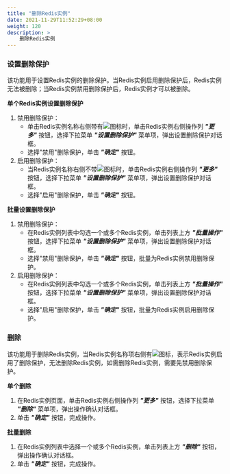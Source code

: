 ```yaml
---
title: "删除Redis实例"
date: 2021-11-29T11:52:29+08:00
weight: 120
description: >
    删除Redis实例
---
```


### 设置删除保护

该功能用于设置Redis实例的删除保护。当Redis实例启用删除保护后，Redis实例无法被删除；当Redis实例禁用删除保护后，Redis实例才可以被删除。

**单个Redis实例设置删除保护**

1. 禁用删除保护：
    - 单击Redis实例名称右侧带有![](../../../../../images/delprotect1.png)图标时，单击Redis实例右侧操作列 **_"更多"_** 按钮，选择下拉菜单 **_"设置删除保护"_** 菜单项，弹出设置删除保护对话框。
    - 选择"禁用"删除保护，单击 **_"确定"_** 按钮。
2. 启用删除保护：
    - 当Redis实例名称右侧不带![](../../../../../images/delprotect1.png)图标时，单击Redis实例右侧操作列 **_"更多"_** 按钮，选择下拉菜单 **_"设置删除保护"_** 菜单项，弹出设置删除保护对话框。
    - 选择"启用"删除保护，单击 **_"确定"_** 按钮。

**批量设置删除保护**

1. 禁用删除保护：
    - 在Redis实例列表中勾选一个或多个Redis实例，单击列表上方 **_"批量操作"_** 按钮，选择下拉菜单 **_"设置删除保护"_** 菜单项，弹出设置删除保护对话框。
    - 选择"禁用"删除保护，单击 **_"确定"_** 按钮，批量为Redis实例禁用删除保护。
2. 启用删除保护：
    - 在Redis实例列表中勾选一个或多个Redis实例，单击列表上方 **_"批量操作"_** 按钮，选择下拉菜单 **_"设置删除保护"_** 菜单项，弹出设置删除保护对话框。
    - 选择"启用"删除保护，单击 **_"确定"_** 按钮，批量为Redis实例启用删除保护。

### 删除

该功能用于删除Redis实例，当Redis实例名称项右侧有![](../../../../../images/delprotect1.png)图标，表示Redis实例启用了删除保护，无法删除Redis实例，如需删除Redis实例，需要先禁用删除保护。

**单个删除**

1. 在Redis实例页面，单击Redis实例右侧操作列 **_"更多"_** 按钮，选择下拉菜单 **_"删除"_** 菜单项，弹出操作确认对话框。
2. 单击 **_"确定"_** 按钮，完成操作。

**批量删除**

1. 在Redis实例列表中选择一个或多个Redis实例，单击列表上方 **_"删除"_** 按钮，弹出操作确认对话框。
2. 单击 **_"确定"_** 按钮，完成操作。